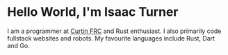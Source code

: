 # Hello World, I'm Isaac Turner

I am a programmer at [Curtin FRC](https://github.com/CurtinFRC) and Rust enthusiast. I also primarily code fullstack websites and robots. My favourite languages include Rust, Dart and Go. 
